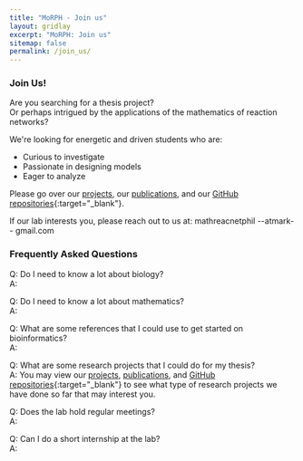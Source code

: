 ```yaml
---
title: "MoRPH - Join us"
layout: gridlay
excerpt: "MoRPH: Join us"
sitemap: false
permalink: /join_us/
---
```


### Join Us!
Are you searching for a thesis project? <br>
Or perhaps intrigued by the applications of the mathematics of reaction networks?

We're looking for energetic and driven students who are:
- Curious to investigate 
- Passionate in designing models
- Eager to analyze 

Please go over our [projects](/projects), our [publications](/publications), and our [GitHub repositories](http://github.com/morph-2013){:target="\_blank"}. 

If our lab interests you, please reach out to us at: mathreacnetphil --atmark-- gmail.com

### Frequently Asked Questions

Q: Do I need to know a lot about biology? <br>
A: 

Q: Do I need to know a lot about mathematics? <br>
A: 

Q: What are some references that I could use to get started on bioinformatics? <br>
A: 

Q: What are some research projects that I could do for my thesis? <br>
A: You may view our [projects](/projects), [publications](/publications), and [GitHub repositories](http://github.com/morph-2013){:target="\_blank"} to see what type of research projects we have done so far that may interest you.

Q: Does the lab hold regular meetings? <br>
A: 

Q: Can I do a short internship at the lab? <br>
A: 
